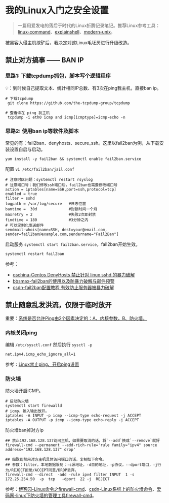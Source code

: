 # 我的Linux入门之安全设置

> 一篇用爱发电的落后于时代的Linux折腾记录笔记。推荐Linux参考工具：[linux-command](https://wangchujiang.com/linux-command/)、[explainshell](https://www.explainshell.com)、[modern-unix](https://github.com/ibraheemdev/modern-unix)。

被黑客入侵主机挖矿后，我决定对这Linux毛坯房进行升级改造。

## 禁止对方搞事 —— BAN IP

### 思路1: 下载tcpdump抓包，脚本写个逻辑程序

💡：到时候自己提取文本、统计相同IP总数、有3次在ping我主机，直接ban ip。

```
# 下载tcpdump 
 git clone https://github.com/the-tcpdump-group/tcpdump

# 查看谁在 ping 我主机
 tcpdump -i eth0 icmp and icmp[icmptype]=icmp-echo -n
```

### 思路2: 使用ban ip等软件及脚本

常见的有：fail2ban、denyhosts、secure_ssh。这里以fail2ban为例，从下载安装设置自启与启动。

```
yum install -y fail2ban && systemctl enable fail2ban.service
```

配置 `vi /etc/fail2ban/jail.conf`

```
# 注意时区问题：systemctl restart rsyslog
# 注意端口号：我们修改ssh端口后，fail2ban也需要修改端口号
action = iptables[name=SSH,port=ssh,protocol=tcp] 
enabled = true
filter = sshd
logpath = /var/log/secure   #日志位置
bantime =  30d              #封锁时间一个月
maxretry = 2                #失败2次即封禁
findtime = 180              #3分钟之内
# 可以定制化发送邮件
sendmail-whois[name=SSH, dest=your@email.com, sender=fail2ban@example.com,sendername="Fail2Ban"]    
```

启动服务 `systemctl start fail2ban.service`，fail2ban开始生效。

```
systemctl restart fail2ban
```


参考：

* [oschina-Centos DenyHosts 禁止针对 linux sshd 的暴力破解](https://my.oschina.net/notbad/blog/338545)
* [bbsmax-fail2ban的使用以及防暴力破解与邮件预警](https://www.bbsmax.com/A/QW5YD19MJm/)
* [csdn-fail2ban配置教程 有效防止服务器被暴力破解](https://blog.csdn.net/qq_44293827/article/details/118641216)


## 禁止随意乱发洪流，仅限于临时放开

重要：<u>系统是否允许Ping由2个因素决定的：A、内核参数，B、防火墙。</u>

### 内核关闭ping

编辑 `/etc/sysctl.conf` 然后执行 `sysctl -p`

```
net.ipv4.icmp_echo_ignore_all=1 
```

参考：[Linux禁止ping、开启ping设置](https://www.bbsmax.com/A/obzbMvAMdE/)

### 防火墙

防火墙开启ICMP。

```
# 启动防火墙
systemctl start firewalld
# icmp，输入输出放开。
iptables -A INPUT -p icmp --icmp-type echo-request -j ACCEPT
iptables -A OUTPUT -p icmp --icmp-type echo-reply -j ACCEPT
```
防火墙ban掉对方ip

```
## 禁止192.168.128.137访问主机，如果要取消的话，将`--add`换成`--remove`就好
firewall-cmd --permanent --add-rich-rule='rule family="ipv4" source address="192.168.128.137" drop'

## 细致到禁用对方主机具体访问端口的话，复制如下命令。
## 参数：filter，本地数据限制；-s源地址，-d目的地址，-p协议，--dport端口，-j行为/REJECT拒绝/ACCEPT同意/DROP丢弃。 
firewall-cmd --direct  -add -rule ipv4 filter INPUT  1 -s  172.25.254.50  -p  tcp   -dport  22 -j  REJECT
```

参考：[博客园-Linux命令之firewall-cmd](https://www.cnblogs.com/diantong/p/9713915.html)、[csdn-Linux系统上的防火墙命令](https://blog.csdn.net/weixin_43780179/article/details/125046304)、[爱码网-linux下防火墙的管理工具firewall-cmd](https://www.likecs.com/show-203862572.html)。

